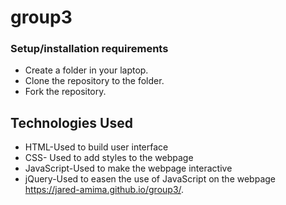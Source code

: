 # group3 
### Setup/installation requirements
* Create a folder in your laptop.
* Clone the repository to the folder.
* Fork the repository.
## Technologies Used
* HTML-Used to build user interface
* CSS- Used to add styles to the webpage
* JavaScript-Used to make the webpage interactive
* jQuery-Used to easen the use of JavaScript on the webpage
 https://jared-amima.github.io/group3/.
